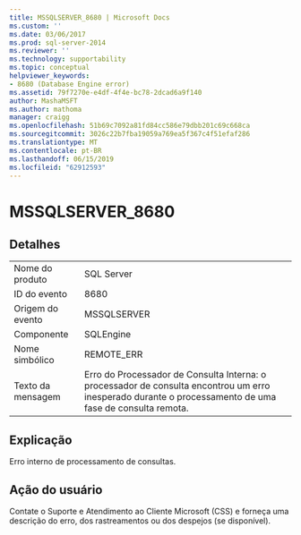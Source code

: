 ```yaml
---
title: MSSQLSERVER_8680 | Microsoft Docs
ms.custom: ''
ms.date: 03/06/2017
ms.prod: sql-server-2014
ms.reviewer: ''
ms.technology: supportability
ms.topic: conceptual
helpviewer_keywords:
- 8680 (Database Engine error)
ms.assetid: 79f7270e-e4df-4f4e-bc78-2dcad6a9f140
author: MashaMSFT
ms.author: mathoma
manager: craigg
ms.openlocfilehash: 51b69c7092a81fd84cc586e79dbb201c69c668ca
ms.sourcegitcommit: 3026c22b7fba19059a769ea5f367c4f51efaf286
ms.translationtype: MT
ms.contentlocale: pt-BR
ms.lasthandoff: 06/15/2019
ms.locfileid: "62912593"
---
```

# <a name="mssqlserver8680"></a>MSSQLSERVER_8680
    
## <a name="details"></a>Detalhes  
  
|||  
|-|-|  
|Nome do produto|SQL Server|  
|ID do evento|8680|  
|Origem do evento|MSSQLSERVER|  
|Componente|SQLEngine|  
|Nome simbólico|REMOTE_ERR|  
|Texto da mensagem|Erro do Processador de Consulta Interna: o processador de consulta encontrou um erro inesperado durante o processamento de uma fase de consulta remota.|  
  
## <a name="explanation"></a>Explicação  
 Erro interno de processamento de consultas.  
  
## <a name="user-action"></a>Ação do usuário  
 Contate o Suporte e Atendimento ao Cliente Microsoft (CSS) e forneça uma descrição do erro, dos rastreamentos ou dos despejos (se disponível).  
  
  
